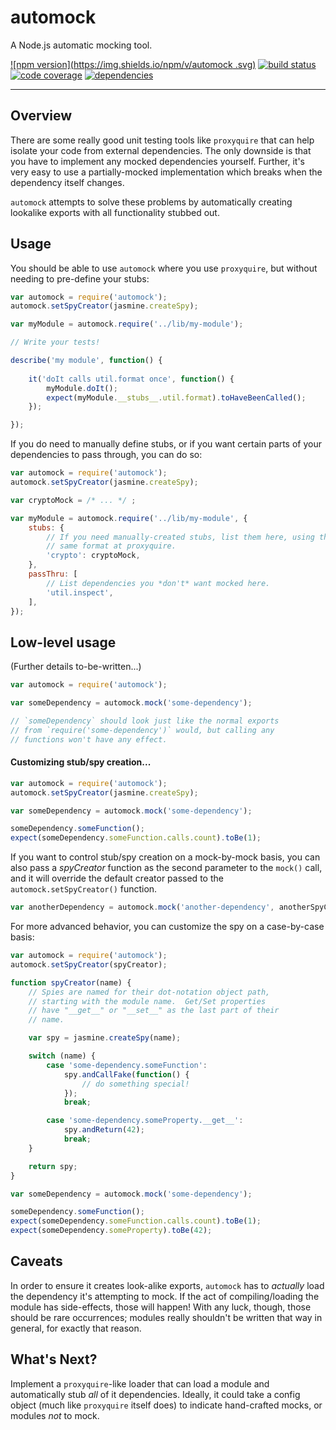 # automock

A Node.js automatic mocking tool.

[![npm version](https://img.shields.io/npm/v/automock
.svg)](https://www.npmjs.com/packages/automock)
[![build status](https://img.shields.io/travis/HBOCodeLabs/automock/master.svg)](https://travis-ci.org/HBOCodeLabs/automock)
[![code coverage](https://img.shields.io/codecov/c/github/HBOCodeLabs/automock.svg)](https://codecov.io/github/HBOCodeLabs/automock)
[![dependencies](https://img.shields.io/david/HBOCodeLabs/automock.svg)](https://david-dm.org/HBOCodeLabs/automock)

---

## Overview

There are some really good unit testing tools like `proxyquire` that can help isolate your code from external dependencies.  The only downside is that you have to implement any mocked dependencies yourself.  Further, it's very easy to use a partially-mocked implementation which breaks when the dependency itself changes.

`automock` attempts to solve these problems by automatically creating lookalike exports with all functionality stubbed out.


## Usage

You should be able to use `automock` where you use `proxyquire`, but without needing
to pre-define your stubs:

```javascript
var automock = require('automock');
automock.setSpyCreator(jasmine.createSpy);

var myModule = automock.require('../lib/my-module');

// Write your tests!

describe('my module', function() {
    
    it('doIt calls util.format once', function() {
        myModule.doIt();
        expect(myModule.__stubs__.util.format).toHaveBeenCalled();
    });

});
```

If you do need to manually define stubs, or if you want certain parts of your
dependencies to pass through, you can do so:

```javascript
var automock = require('automock');
automock.setSpyCreator(jasmine.createSpy);

var cryptoMock = /* ... */ ;

var myModule = automock.require('../lib/my-module', {
    stubs: {
        // If you need manually-created stubs, list them here, using the
        // same format at proxyquire.
        'crypto': cryptoMock,
    },
    passThru: [
        // List dependencies you *don't* want mocked here.
        'util.inspect',
    ],
});
```


## Low-level usage

(Further details to-be-written...)

```javascript
var automock = require('automock');

var someDependency = automock.mock('some-dependency');

// `someDependency` should look just like the normal exports
// from `require('some-dependency')` would, but calling any
// functions won't have any effect.
```

#### Customizing stub/spy creation...

```javascript
var automock = require('automock');
automock.setSpyCreator(jasmine.createSpy);

var someDependency = automock.mock('some-dependency');

someDependency.someFunction();
expect(someDependency.someFunction.calls.count).toBe(1);
```

If you want to control stub/spy creation on a mock-by-mock basis, you can also pass a _spyCreator_ function as the second parameter to the `mock()` call, and it will override the default creator passed to the `automock.setSpyCreator()` function.


```javascript
var anotherDependency = automock.mock('another-dependency', anotherSpyCreator);
```

For more advanced behavior, you can customize the spy on a case-by-case basis:

```javascript
var automock = require('automock');
automock.setSpyCreator(spyCreator);

function spyCreator(name) {
    // Spies are named for their dot-notation object path,
    // starting with the module name.  Get/Set properties
    // have "__get__" or "__set__" as the last part of their
    // name.

    var spy = jasmine.createSpy(name);

    switch (name) {
        case 'some-dependency.someFunction':
            spy.andCallFake(function() {
                // do something special!
            });
            break;

        case 'some-dependency.someProperty.__get__':
            spy.andReturn(42);
            break;
    }

    return spy;
}

var someDependency = automock.mock('some-dependency');

someDependency.someFunction();
expect(someDependency.someFunction.calls.count).toBe(1);
expect(someDependency.someProperty).toBe(42);
```


## Caveats

In order to ensure it creates look-alike exports, `automock` has to _actually_ load the dependency it's attempting to mock.  If the act of compiling/loading the module has side-effects, those will happen!  With any luck, though, those should be rare occurrences; modules really shouldn't be written that way in general, for exactly that reason.


## What's Next?

Implement a `proxyquire`-like loader that can load a module and automatically stub _all_ of it dependencies.  Ideally, it could take a config object (much like `proxyquire` itself does) to indicate hand-crafted mocks, or modules _not_ to mock.
